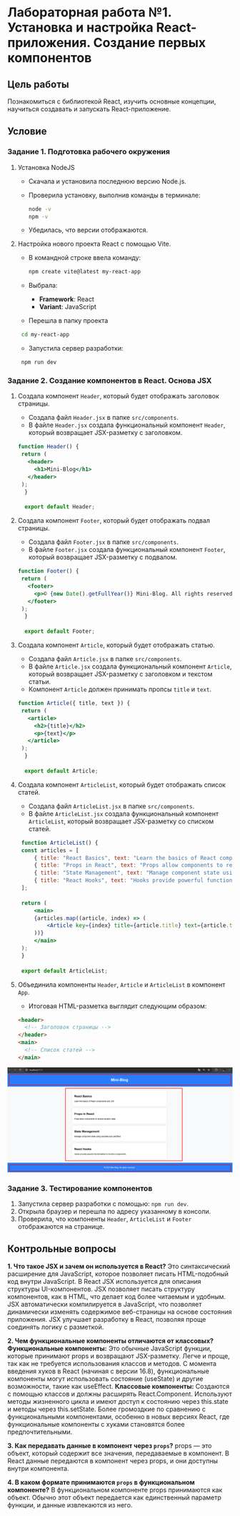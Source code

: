 # Лабораторная работа №1. Установка и настройка React-приложения. Создание первых компонентов

## Цель работы

Познакомиться с библиотекой React, изучить основные концепции, научиться создавать и запускать React-приложение.

## Условие

### Задание 1. Подготовка рабочего окружения

1. Установка NodeJS

   - Скачала и установила последнюю версию Node.js.
   - Проверила установку, выполнив команды в терминале:

     ```bash
     node -v
     npm -v
     ```

   - Убедилась, что версии отображаются.

2. Настройка нового проекта React с помощью Vite.

   - В командной строке ввела команду:

     ```bash
     npm create vite@latest my-react-app
     ```

   - Выбрала:
     - **Framework**: React
     - **Variant**: JavaScript
   - Перешла в папку проекта

    ```bash
     cd my-react-app
     ```

   - Запустила сервер разработки:

    ```bash
     npm run dev
     ```

### Задание 2. Создание компонентов в React. Основа JSX

1. Создала компонент `Header`, который будет отображать заголовок страницы.

   - Создала файл `Header.jsx` в папке `src/components`.
   - В файле `Header.jsx` создала функциональный компонент `Header`, который возвращает JSX-разметку с заголовком.

   ```jsx
   function Header() {
    return (
      <header>
        <h1>Mini-Blog</h1>
      </header>
    );
     }
  
     export default Header;
   ```

2. Создала компонент `Footer`, который будет отображать подвал страницы.

   - Создала файл `Footer.jsx` в папке `src/components`.
   - В файле `Footer.jsx` создала функциональный компонент `Footer`, который возвращает JSX-разметку с подвалом.

   ```jsx
   function Footer() {
    return (
      <footer>
        <p>© {new Date().getFullYear()} Mini-Blog. All rights reserved.</p>
      </footer>
    );
     }
  
     export default Footer;
   ```

3. Создала компонент `Article`, который будет отображать статью.

   - Создала файл `Article.jsx` в папке `src/components`.
   - В файле `Article.jsx` создала функциональный компонент `Article`, который возвращает JSX-разметку с заголовком и текстом статьи.
   - Компонент `Article` должен принимать пропсы `title` и `text`.

   ```jsx
   function Article({ title, text }) {
    return (
      <article>
        <h2>{title}</h2>
        <p>{text}</p>
      </article>
    );
     }
  
     export default Article;
   ```

4. Создала компонент `ArticleList`, который будет отображать список статей.

   - Создала файл `ArticleList.jsx` в папке `src/components`.
   - В файле `ArticleList.jsx` создала функциональный компонент `ArticleList`, который возвращает JSX-разметку со списком статей.

   ```jsx
    function ArticleList() {
    const articles = [
        { title: "React Basics", text: "Learn the basics of React components and JSX." },
        { title: "Props in React", text: "Props allow components to receive dynamic data." },
        { title: "State Management", text: "Manage component state using useState and useEffect." },
        { title: "React Hooks", text: "Hooks provide powerful functionalities to function components." },
    ];

    return (
        <main>
        {articles.map((article, index) => (
            <Article key={index} title={article.title} text={article.text} />
        ))}
        </main>
    );
    }

    export default ArticleList;
   ```

5. Объединила компоненты `Header`, `Article` и `ArticleList` в компонент `App`.

   - Итоговая HTML-разметка выглядит следующим образом:

   ```html
   <header>
     <!-- Заголовок страницы -->
   </header>
   <main>
     <!-- Список статей -->
   </main>
   ```
![alt text](Screenshot/Screenshot_2.png)

### Задание 3. Тестирование компонентов

1. Запустила сервер разработки с помощью: `npm run dev`.
2. Открыла браузер и перешла по адресу указанному в консоли.
3. Проверила, что компоненты `Header`, `ArticleList` и `Footer` отображаются на странице.

## Контрольные вопросы

**1. Что такое JSX и зачем он используется в React?**
Это синтаксический расширение для JavaScript, которое позволяет писать HTML-подобный код внутри JavaScript. В React JSX используется для описания структуры UI-компонентов.
JSX позволяет писать структуру компонентов, как в HTML, что делает код более читаемым и удобным. JSX автоматически компилируется в JavaScript, что позволяет динамически изменять содержимое веб-страницы на основе состояния приложения. JSX улучшает разработку в React, позволяя проще соединять логику с разметкой.

**2. Чем функциональные компоненты отличаются от классовых?**
**Функциональные компоненты:**
Это обычные JavaScript функции, которые принимают props и возвращают JSX-разметку. Легче и проще, так как не требуется использования классов и методов. С момента введения хуков в React (начиная с версии 16.8), функциональные компоненты могут использовать состояние (useState) и другие возможности, такие как useEffect.
**Классовые компоненты:**
Создаются с помощью классов и должны расширять React.Component. Используют методы жизненного цикла и имеют доступ к состоянию через this.state и методы через this.setState. Более громоздкие по сравнению с функциональными компонентами, особенно в новых версиях React, где функциональные компоненты с хуками становятся более предпочтительными.

**3. Как передавать данные в компонент через `props`?**
props — это объект, который содержит все значения, передаваемые в компонент. В React данные передаются в компонент через props, и они доступны внутри компонента.

**4. В каком формате принимаются `props` в функциональном компоненте?**
В функциональном компоненте props принимаются как объект. Обычно этот объект передается как единственный параметр функции, и данные извлекаются из него.

